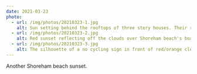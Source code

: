 ```yaml
---
date: 2021-03-23
photo:
  - url: /img/photos/20210323-1.jpg
    alt: Sun setting behind the rooftops of three story houses. Their reflections are mirrored in the river below them as the water breaks against a pebble shoreline.
  - url: /img/photos/20210323-2.jpg
    alt: Red sunset reflecting off the clouds over Shoreham beach's boardwalk.
  - url: /img/photos/20210323-3.jpg
    alt: The silhouette of a no cycling sign in front of red/orange clouds as the sun sets.
---
```


Another Shoreham beach sunset.
